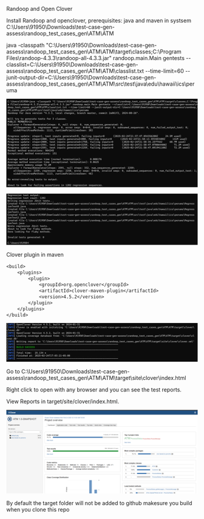 Randoop and Open Clover

Install Randoop and openclover, prerequisites: java and maven in systsem
C:\Users\91950\Downloads\test-case-gen-assess\randoop_test_cases_gen\ATM\ATM

java -classpath "C:\Users\91950\Downloads\test-case-gen-assess\randoop_test_cases_gen\ATM\ATM\target\classes;C:\Program Files\randoop-4.3.3\randoop-all-4.3.3.jar" randoop.main.Main gentests --classlist=C:\Users\91950\Downloads\test-case-gen-assess\randoop_test_cases_gen\ATM\ATM\classlist.txt --time-limit=60 --junit-output-dir=C:\Users\91950\Downloads\test-case-gen-assess\randoop_test_cases_gen\ATM\ATM\src\test\java\edu\hawaii\ics\peruma

![img.png](img.png)

![img_1.png](img_1.png)

Clover plugin in maven

    <build>
        <plugins>
            <plugin>
                <groupId>org.openclover</groupId>
                <artifactId>clover-maven-plugin</artifactId>
                <version>4.5.2</version>
            </plugin>
        </plugins>
    </build>

![img_2.png](img_2.png)

Go to C:\Users\91950\Downloads\test-case-gen-assess\randoop_test_cases_gen\ATM\ATM\target\site\clover\index.html

Right click to open with any browser and you can see the test reports.

View Reports in target/site/clover/index.html.

![img_3.png](img_3.png)

By default the target folder will not be added to github makesure you build when you clone this repo